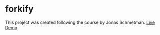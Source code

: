 # forkify
This project was created following the course by Jonas Schmetman.
 [Live Demo](forkify-app-dom.netlify.app)
